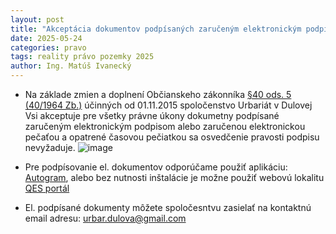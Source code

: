 ```yaml
---
layout: post
title: "Akceptácia dokumentov podpísaných zaručeným elektronickým podpisom alebo zaručenou elektronickou pečaťou a opatrené časovou pečiatkou."
date: 2025-05-24
categories: pravo 
tags: reality právo pozemky 2025
author: Ing. Matúš Ivanecký
---
```



- Na základe zmien a doplnení Občianskeho zákonníka [§40 ods. 5 (40/1964 Zb.)](https://www.slov-lex.sk/ezbierky-fe/pravne-predpisy/SK/ZZ/1964/40/20151101.html#paragraf-40.odsek-5) účinných od 01.11.2015 spoločenstvo Urbariát v Dulovej Vsi akceptuje pre všetky právne úkony dokumetny podpísané zaručeným elektronickým podpisom alebo zaručenou elektronickou pečaťou a opatrené časovou pečiatkou sa osvedčenie pravosti podpisu nevyžaduje.
![image](https://github.com/user-attachments/assets/018692ff-0d59-42de-bfb2-77bd7208178b)


- Pre podpísovanie el. dokumentov odporúčame použiť aplikáciu: [Autogram](https://sluzby.slovensko.digital/autogram/), alebo bez nutnosti inštalácie je možne použiť webovú lokalitu [QES portál](https://qesportal.sk/Portal/sk)

- El. podpísané dokumenty môžete spoločesntvu zasielať na kontaktnú email adresu: urbar.dulova@gmail.com




 

